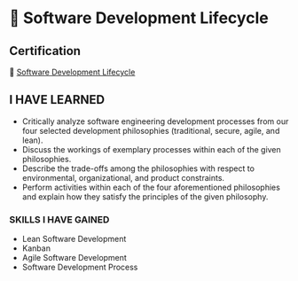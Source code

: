 # 📝 Software Development Lifecycle

## Certification

🤗 [Software Development Lifecycle](https://github.com/baolucky1901/certification-Software-Development-Lifecycle/blob/main/Certifications%20Link/Software%20Development%20Lifecycle.pdf)

## I HAVE LEARNED

 - Critically analyze software engineering development processes from our four selected development philosophies (traditional, secure, agile, and lean).
 - Discuss the workings of exemplary processes within each of the given philosophies.
 - Describe the trade-offs among the philosophies with respect to environmental, organizational, and product constraints.
 - Perform activities within each of the four aforementioned philosophies and explain how they satisfy the principles of the given philosophy.
### SKILLS I HAVE GAINED
 - Lean Software Development
 - Kanban
 - Agile Software Development
 - Software Development Process
